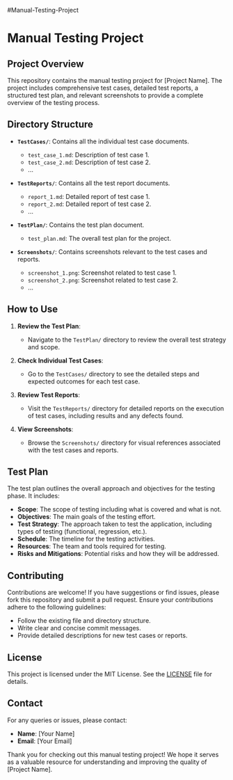 #Manual-Testing-Project
# Manual Testing Project

## Project Overview
This repository contains the manual testing project for [Project Name]. The project includes comprehensive test cases, detailed test reports, a structured test plan, and relevant screenshots to provide a complete overview of the testing process.

## Directory Structure
- **`TestCases/`**: Contains all the individual test case documents.
  - `test_case_1.md`: Description of test case 1.
  - `test_case_2.md`: Description of test case 2.
  - ...

- **`TestReports/`**: Contains all the test report documents.
  - `report_1.md`: Detailed report of test case 1.
  - `report_2.md`: Detailed report of test case 2.
  - ...

- **`TestPlan/`**: Contains the test plan document.
  - `test_plan.md`: The overall test plan for the project.

- **`Screenshots/`**: Contains screenshots relevant to the test cases and reports.
  - `screenshot_1.png`: Screenshot related to test case 1.
  - `screenshot_2.png`: Screenshot related to test case 2.
  - ...

## How to Use
1. **Review the Test Plan**:
   - Navigate to the `TestPlan/` directory to review the overall test strategy and scope.

2. **Check Individual Test Cases**:
   - Go to the `TestCases/` directory to see the detailed steps and expected outcomes for each test case.

3. **Review Test Reports**:
   - Visit the `TestReports/` directory for detailed reports on the execution of test cases, including results and any defects found.

4. **View Screenshots**:
   - Browse the `Screenshots/` directory for visual references associated with the test cases and reports.

## Test Plan
The test plan outlines the overall approach and objectives for the testing phase. It includes:
- **Scope**: The scope of testing including what is covered and what is not.
- **Objectives**: The main goals of the testing effort.
- **Test Strategy**: The approach taken to test the application, including types of testing (functional, regression, etc.).
- **Schedule**: The timeline for the testing activities.
- **Resources**: The team and tools required for testing.
- **Risks and Mitigations**: Potential risks and how they will be addressed.

## Contributing
Contributions are welcome! If you have suggestions or find issues, please fork this repository and submit a pull request. Ensure your contributions adhere to the following guidelines:
- Follow the existing file and directory structure.
- Write clear and concise commit messages.
- Provide detailed descriptions for new test cases or reports.

## License
This project is licensed under the MIT License. See the [LICENSE](LICENSE) file for details.

## Contact
For any queries or issues, please contact:
- **Name**: [Your Name]
- **Email**: [Your Email]

Thank you for checking out this manual testing project! We hope it serves as a valuable resource for understanding and improving the quality of [Project Name].

